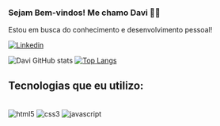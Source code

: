 ### Sejam Bem-vindos! Me chamo Davi 🙋‍♂️
Estou em busca do conhecimento e desenvolvimento pessoal!


[![Linkedin](https://img.shields.io/badge/LinkedIn-0077B5?style=for-the-badge&logo=linkedin&logoColor=white
)](https://www.linkedin.com/in/davi-martins)

![Davi GitHub stats](https://github-readme-stats.vercel.app/api?username=davi19144&show_icons=true&theme=dracula)
[![Top Langs](https://github-readme-stats.vercel.app/api/top-langs/?username=davi19144)](https://github.com/anuraghazra/github-readme-stats)


## Tecnologias que eu utilizo:

<div style="display: inline_block"><br>
 <img  align="center"  alt="html5"  src="https://img.shields.io/badge/HTML5-E34F26?style=for-the-badge&logo=html5&logoColor=white">
<img  align="center"  alt="css3"  src="https://img.shields.io/badge/CSS3-1572B6?style=for-the-badge&logo=css3&logoColor=white">
<img  align="center"  alt="javascript"  src="https://img.shields.io/badge/JavaScript-F7DF1E?style=for-the-badge&logo=javascript&logoColor=black">
<div><br>

